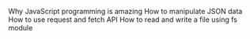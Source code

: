 Why JavaScript programming is amazing
How to manipulate JSON data
How to use request and fetch API
How to read and write a file using fs module

